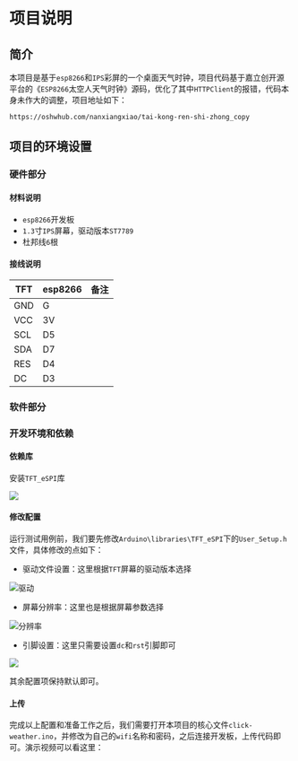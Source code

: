 # 项目说明

## 简介

本项目是基于`esp8266`和`IPS`彩屏的一个桌面天气时钟，项目代码基于嘉立创开源平台的《`ESP8266`太空人天气时钟》源码，优化了其中`HTTPClient`的报错，代码本身未作大的调整，项目地址如下：

```
https://oshwhub.com/nanxiangxiao/tai-kong-ren-shi-zhong_copy
```


## 项目的环境设置

### 硬件部分

#### 材料说明

- `esp8266`开发板
- `1.3`寸`IPS`屏幕，驱动版本`ST7789`
- 杜邦线`6`根


#### 接线说明

TFT | esp8266 | 备注
---|---|---
GND | G  |
VCC | 3V |
SCL | D5 |
SDA | D7 |
RES | D4 |
DC  | D3 |



### 软件部分

### 开发环境和依赖

#### 依赖库

安装`TFT_eSPI`库

![](https://syske-pic-bed.oss-cn-hangzhou.aliyuncs.com/imgs/20230228230533.png)

#### 修改配置

运行测试用例前，我们要先修改`Arduino\libraries\TFT_eSPI`下的`User_Setup.h`文件，具体修改的点如下：

- 驱动文件设置：这里根据`TFT`屏幕的驱动版本选择
  
![驱动](https://syske-pic-bed.oss-cn-hangzhou.aliyuncs.com/imgs/20230228230850.png)

- 屏幕分辨率：这里也是根据屏幕参数选择

![分辨率](https://syske-pic-bed.oss-cn-hangzhou.aliyuncs.com/imgs/20230228231357.png)

- 引脚设置：这里只需要设置`dc`和`rst`引脚即可

![](https://syske-pic-bed.oss-cn-hangzhou.aliyuncs.com/imgs/20230228231504.png)

其余配置项保持默认即可。

#### 上传

完成以上配置和准备工作之后，我们需要打开本项目的核心文件`click-weather.ino`，并修改为自己的`wifi`名称和密码，之后连接开发板，上传代码即可。演示视频可以看这里：